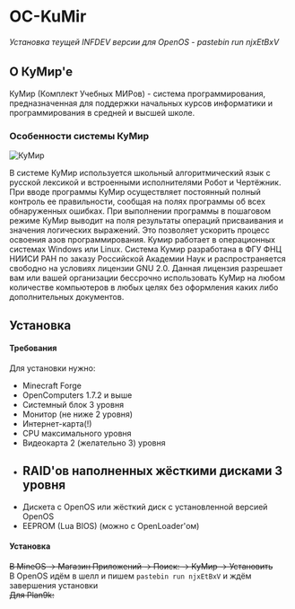# OC-KuMir
###### Установка теущей INFDEV версии для OpenOS - pastebin run njxEtBxV
## О КуМир'е
КуМир (Комплект Учебных МИРов) - система программирования, предназначенная для поддержки начальных курсов информатики и программирования в средней и высшей школе.

### Особенности системы КуМир

![КуМир](http://razvitie19.ucoz.ru/risunki/screen.png)

В системе КуМир используется школьный алгоритмический язык с русской лексикой и встроенными исполнителями Робот и Чертёжник.
При вводе программы КуМир осуществляет постоянный полный контроль ее правильности, сообщая на полях программы об всех обнаруженных ошибках.
При выполнении программы в пошаговом режиме КуМир выводит на поля результаты операций присваивания и значения логических выражений. Это позволяет ускорить процесс освоения азов программирования.
Кумир работает в операционных системах Windows или Linux.
Система Кумир разработана в ФГУ ФНЦ НИИСИ РАН по заказу Российской Академии Наук и распространяется свободно на условиях лицензии GNU 2.0.
Данная лицензия разрешает вам или вашей организации бессрочно использовать КуМир на любом количестве компьютеров в любых целях без оформления каких либо дополнительных документов.

## Установка

#### Требования
Для установки нужно:
- Minecraft Forge
- OpenComputers 1.7.2 и выше
- Системный блок 3 уровня
- Монитор (не ниже 2 уровня)
- Интернет-карта(!)
- CPU максимального уровня
- Видеокарта 2 (желательно 3) уровня
- ## RAID'ов наполненных жёсткими дисками 3 уровня
- Дискета с OpenOS или жёсткий диск с установленной версией OpenOS 
- EEPROM (Lua BIOS) (можно с OpenLoader'ом)
#### Установка
<s>В MineOS -> Магазин Приложений -> Поиск: -> КуМир -> Установить</s><br>В OpenOS идём в шелл и пишем `pastebin run njxEtBxV` и ждём завершения установки<br><s>Для Plan9k: </s>
